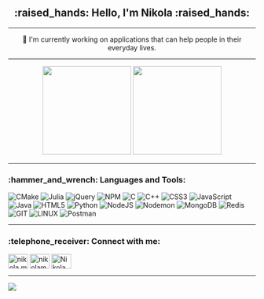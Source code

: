 <h2 align="center">:raised_hands: Hello, I'm Nikola :raised_hands:</h2>

<hr>

<p align="center"> 🔭 I'm currently working on applications that can help people in their everyday lives.</p>

<hr>


<p align="center">
	<img height="180em" src="https://github-readme-stats-git-masterrstaa-rickstaa.vercel.app/api?username=Nikola-Mircic&show_icons=true&theme=gotham&&count_private=true" />
	<img height="180em" src="https://github-readme-stats-git-masterrstaa-rickstaa.vercel.app/api/top-langs/?username=Nikola-Mircic&layout=compact&theme=gotham&langs_count=6" />
</a>
</p>

<hr>

<h3 align="left">:hammer_and_wrench: Languages and Tools:</h3>

![CMake](https://img.shields.io/badge/CMake-%23008FBA.svg?style=for-the-badge&logo=cmake&logoColor=white) ![Julia](https://img.shields.io/badge/-Julia-9558B2?style=for-the-badge&logo=julia&logoColor=white) ![jQuery](https://img.shields.io/badge/jquery-%230769AD.svg?style=for-the-badge&logo=jquery&logoColor=white) ![NPM](https://img.shields.io/badge/NPM-%23CB3837.svg?style=for-the-badge&logo=npm&logoColor=white) ![C](https://img.shields.io/badge/c-%2300599C.svg?style=for-the-badge&logo=c&logoColor=white) ![C++](https://img.shields.io/badge/c++-%2300599C.svg?style=for-the-badge&logo=c%2B%2B&logoColor=white) ![CSS3](https://img.shields.io/badge/css3-%231572B6.svg?style=for-the-badge&logo=css3&logoColor=white) ![JavaScript](https://img.shields.io/badge/javascript-%23323330.svg?style=for-the-badge&logo=javascript&logoColor=%23F7DF1E) ![Java](https://img.shields.io/badge/java-%23ED8B00.svg?style=for-the-badge&logo=openjdk&logoColor=white) ![HTML5](https://img.shields.io/badge/html5-%23E34F26.svg?style=for-the-badge&logo=html5&logoColor=white) ![Python](https://img.shields.io/badge/python-3670A0?style=for-the-badge&logo=python&logoColor=ffdd54) ![NodeJS](https://img.shields.io/badge/node.js-6DA55F?style=for-the-badge&logo=node.js&logoColor=white) ![Nodemon](https://img.shields.io/badge/NODEMON-%23323330.svg?style=for-the-badge&logo=nodemon&logoColor=%BBDEAD) ![MongoDB](https://img.shields.io/badge/MongoDB-%234ea94b.svg?style=for-the-badge&logo=mongodb&logoColor=white) ![Redis](https://img.shields.io/badge/redis-%23DD0031.svg?style=for-the-badge&logo=redis&logoColor=white) ![GIT](https://img.shields.io/badge/Git-fc6d26?style=for-the-badge&logo=git&logoColor=white) ![LINUX](https://img.shields.io/badge/Linux-FCC624?style=for-the-badge&logo=linux&logoColor=black) ![Postman](https://img.shields.io/badge/Postman-FF6C37?style=for-the-badge&logo=postman&logoColor=white)

<hr>

<h3 align="left">:telephone_receiver: Connect with me:</h3>
<p align="left">
 <a href="https://fb.com/nikola.mircic.121" target="blank"><img align="center" src="https://raw.githubusercontent.com/rahuldkjain/github-profile-readme-generator/master/src/images/icons/Social/facebook.svg" alt="nikola.mircic.121" height="30" width="40" /></a>
<a href="https://instagram.com/nikolam165" target="blank"><img align="center" src="https://raw.githubusercontent.com/rahuldkjain/github-profile-readme-generator/master/src/images/icons/Social/instagram.svg" alt="nikolam165" height="30" width="40" /></a>
<a href="https://discord.gg/NikolaM165#9712" target="blank"><img align="center" src="https://raw.githubusercontent.com/rahuldkjain/github-profile-readme-generator/master/src/images/icons/Social/discord.svg" alt="NikolaM165#9712" height="30" width="40" /></a>
</p>

<hr>

![](https://quotes-github-readme.vercel.app/api?type=horizontal&theme=radical)
